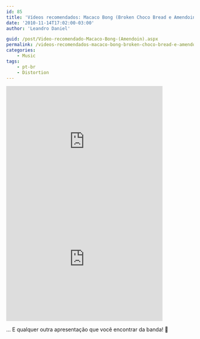```yaml
---
id: 85
title: 'Vídeos recomendados: Macaco Bong (Broken Choco Bread e Amendoin)'
date: '2010-11-14T17:02:00-03:00'
author: 'Leandro Daniel'

guid: /post/Video-recomendado-Macaco-Bong-(Amendoin).aspx
permalink: /videos-recomendados-macaco-bong-broken-choco-bread-e-amendoin/
categories:
    - Music
tags:
    - pt-br
    - Distortion
---
```


<iframe width="420" height="315" src="https://www.youtube.com/embed/M0N3xRxfL7Q" frameborder="0" allowfullscreen></iframe>

<iframe width="420" height="315" src="https://www.youtube.com/embed/Z5IrtIDqCNc" frameborder="0" allowfullscreen></iframe>

… E qualquer outra apresentação que você encontrar da banda! 🙂
